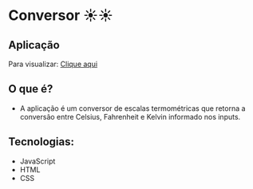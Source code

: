# Conversor ☀️☀

## Aplicação
 Para visualizar: <a target="_blank" rel="external" href="https://leandroncosta.github.io/temperature-converter//">Clique aqui</a> 

## O que é?
- A aplicação é um conversor de escalas termométricas que retorna a conversão entre Celsius, Fahrenheit e Kelvin informado nos inputs.

## Tecnologias:
- JavaScript 
- HTML
- CSS

